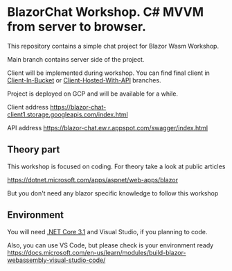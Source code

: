 # BlazorChat Workshop. C# MVVM from server to browser.

This repository contains a simple chat project for Blazor Wasm Workshop.

Main branch contains server side of the project.

Client will be implemented during workshop. You can find final client in [Client-In-Bucket](https://github.com/vpapenko/BlazorChatWorkshop/tree/Client-In-Bucket) or [Client-Hosted-With-API](https://github.com/vpapenko/BlazorChatWorkshop/tree/Client-Hosted-With-API) branches.

Project is deployed on GCP and will be available for a while.

Client address https://blazor-chat-client1.storage.googleapis.com/index.html

API address https://blazor-chat.ew.r.appspot.com/swagger/index.html

## Theory part
This workshop is focused on coding. For theory take a look at public articles

https://dotnet.microsoft.com/apps/aspnet/web-apps/blazor

But you don't need any blazor specific knowledge to follow this workshop

## Environment

You will need [.NET Core 3.1](https://dotnet.microsoft.com/download) and Visual Studio, if you planning to code.

Also, you can use VS Code, but please check is your environment ready https://docs.microsoft.com/en-us/learn/modules/build-blazor-webassembly-visual-studio-code/
